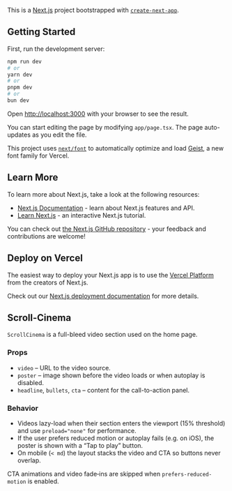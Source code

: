 This is a [Next.js](https://nextjs.org) project bootstrapped with [`create-next-app`](https://nextjs.org/docs/app/api-reference/cli/create-next-app).

## Getting Started

First, run the development server:

```bash
npm run dev
# or
yarn dev
# or
pnpm dev
# or
bun dev
```

Open [http://localhost:3000](http://localhost:3000) with your browser to see the result.

You can start editing the page by modifying `app/page.tsx`. The page auto-updates as you edit the file.

This project uses [`next/font`](https://nextjs.org/docs/app/building-your-application/optimizing/fonts) to automatically optimize and load [Geist](https://vercel.com/font), a new font family for Vercel.

## Learn More

To learn more about Next.js, take a look at the following resources:

- [Next.js Documentation](https://nextjs.org/docs) - learn about Next.js features and API.
- [Learn Next.js](https://nextjs.org/learn) - an interactive Next.js tutorial.

You can check out [the Next.js GitHub repository](https://github.com/vercel/next.js) - your feedback and contributions are welcome!

## Deploy on Vercel

The easiest way to deploy your Next.js app is to use the [Vercel Platform](https://vercel.com/new?utm_medium=default-template&filter=next.js&utm_source=create-next-app&utm_campaign=create-next-app-readme) from the creators of Next.js.

Check out our [Next.js deployment documentation](https://nextjs.org/docs/app/building-your-application/deploying) for more details.

## Scroll-Cinema

`ScrollCinema` is a full-bleed video section used on the home page.

### Props

- `video` – URL to the video source.
- `poster` – image shown before the video loads or when autoplay is disabled.
- `headline`, `bullets`, `cta` – content for the call-to-action panel.

### Behavior

- Videos lazy-load when their section enters the viewport (15% threshold) and use `preload="none"` for performance.
- If the user prefers reduced motion or autoplay fails (e.g. on iOS), the poster is shown with a “Tap to play” button.
- On mobile (`< md`) the layout stacks the video and CTA so buttons never overlap.

CTA animations and video fade‑ins are skipped when `prefers-reduced-motion` is enabled.

